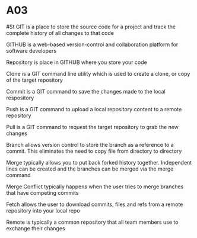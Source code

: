 # A03
#St
GIT is a place to store the source code for a project and track the complete history of all changes to that code

GITHUB is a web-based version-control and collaboration platform for software developers

Repository is place in GITHUB where you store your code

Clone is a GIT command line utility which is used to create a clone, or copy of the target repository

Commit is a GIT command to save the changes made to the local respository 

Push is a GIT command to upload a local repository content to a remote repository

Pull is a GIT command to request the target repository to grab the new changes

Branch allows version control to store the branch as a reference to a commit. This eliminates the need to copy file from directory to directory

Merge typically allows you to put back forked history together. Independent lines can be created and the branches can be merged via the merge command

Merge Conflict typically happens when the user tries to merge branches that have competing commits

Fetch allows the user to download commits, files and refs from a remote repository into your local repo

Remote is typically a common repository that all team members use to exchange their changes
